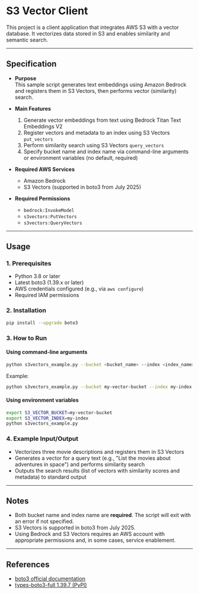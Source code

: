 # S3 Vector Client

This project is a client application that integrates AWS S3 with a vector database. It vectorizes data stored in S3 and enables similarity and semantic search.

---

## Specification

- **Purpose**  
  This sample script generates text embeddings using Amazon Bedrock and registers them in S3 Vectors, then performs vector (similarity) search.

- **Main Features**
  1. Generate vector embeddings from text using Bedrock Titan Text Embeddings V2
  2. Register vectors and metadata to an index using S3 Vectors `put_vectors`
  3. Perform similarity search using S3 Vectors `query_vectors`
  4. Specify bucket name and index name via command-line arguments or environment variables (no default, required)

- **Required AWS Services**
  - Amazon Bedrock
  - S3 Vectors (supported in boto3 from July 2025)

- **Required Permissions**
  - `bedrock:InvokeModel`
  - `s3vectors:PutVectors`
  - `s3vectors:QueryVectors`

---

## Usage

### 1. Prerequisites

- Python 3.8 or later
- Latest boto3 (1.39.x or later)
- AWS credentials configured (e.g., via `aws configure`)
- Required IAM permissions

### 2. Installation

```bash
pip install --upgrade boto3
```

### 3. How to Run

#### Using command-line arguments

```bash
python s3vectors_example.py --bucket <bucket_name> --index <index_name>
```

Example:
```bash
python s3vectors_example.py --bucket my-vector-bucket --index my-index
```

#### Using environment variables

```bash
export S3_VECTOR_BUCKET=my-vector-bucket
export S3_VECTOR_INDEX=my-index
python s3vectors_example.py
```

### 4. Example Input/Output

- Vectorizes three movie descriptions and registers them in S3 Vectors
- Generates a vector for a query text (e.g., "List the movies about adventures in space") and performs similarity search
- Outputs the search results (list of vectors with similarity scores and metadata) to standard output

---

## Notes

- Both bucket name and index name are **required**. The script will exit with an error if not specified.
- S3 Vectors is supported in boto3 from July 2025.
- Using Bedrock and S3 Vectors requires an AWS account with appropriate permissions and, in some cases, service enablement.

---

## References

- [boto3 official documentation](https://boto3.amazonaws.com/v1/documentation/api/latest/index.html)
- [types-boto3-full 1.39.7 (PyPI)](https://pypi.org/project/types-boto3-full/1.39.7/)
